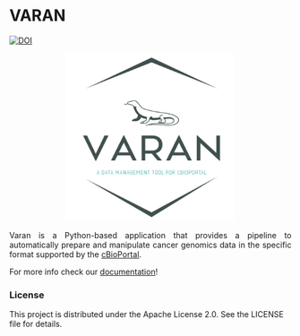 # VARAN

[![DOI](https://zenodo.org/badge/788270006.svg)](https://zenodo.org/doi/10.5281/zenodo.12806060)

<p align="center">
<img src="docs/img/logo_VARAN.png" alt="MarineGEO circle logo" style="height: 300px; width:300px;"/>
</p>

<p align="justify">
Varan is a Python-based application that provides a pipeline to automatically prepare and manipulate cancer genomics data in the specific format supported by the <a href="https://www.cbioportal.org/">cBioPortal</a>.

For more info check our <a href="https://bioinformatics-policlinicogemelli.github.io/Varan/">documentation</a>! 

### License
This project is distributed under the Apache License 2.0. See the LICENSE file for details.

